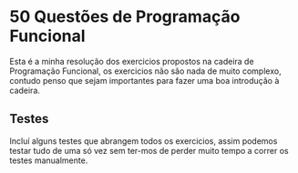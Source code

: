 # 50 Questões de Programação Funcional

Esta é a minha resolução dos exercicios propostos na cadeira de Programação Funcional, os exercicios não são nada de muito complexo, contudo penso que sejam importantes para fazer uma boa introdução à cadeira.

## Testes

Incluí alguns testes que abrangem todos os exercicios, assim podemos testar tudo de uma só vez sem ter-mos de perder muito tempo a correr os testes manualmente.
